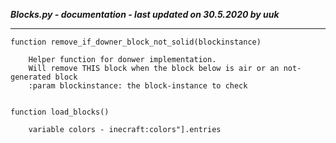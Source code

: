 ***Blocks.py - documentation - last updated on 30.5.2020 by uuk***
___

    function remove_if_downer_block_not_solid(blockinstance)
        
        Helper function for donwer implementation.
        Will remove THIS block when the block below is air or an not-generated block
        :param blockinstance: the block-instance to check


    function load_blocks()

        variable colors - inecraft:colors"].entries